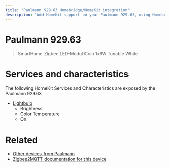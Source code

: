 ```yaml
---
title: "Paulmann 929.63 Homebridge/HomeKit integration"
description: "Add HomeKit support to your Paulmann 929.63, using Homebridge, Zigbee2MQTT and homebridge-z2m."
---
```

<!---
This file has been GENERATED using src/docgen/docgen.ts
DO NOT EDIT THIS FILE MANUALLY!
-->
# Paulmann 929.63
> SmartHome Zigbee LED-Modul Coin 1x6W Tunable White


# Services and characteristics
The following HomeKit Services and Characteristics are exposed by
the Paulmann 929.63

* [Lightbulb](../../light.md)
  * Brightness
  * Color Temperature
  * On


# Related
* [Other devices from Paulmann](../index.md#paulmann)
* [Zigbee2MQTT documentation for this device](https://www.zigbee2mqtt.io/devices/929.63.html)